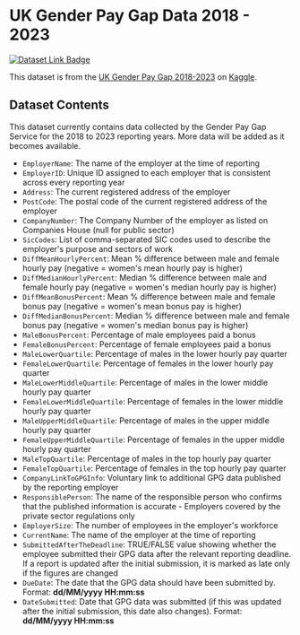 # UK Gender Pay Gap Data 2018 - 2023

[![Dataset Link Badge](https://img.shields.io/badge/datasets-uk_gender_pay_gap-%23FFF8C9?style=for-the-badge)](https://github.com/cogxen/datasets/blob/main/market-size-of-evs/datasets/)

This dataset is from the [UK Gender Pay Gap 2018-2023](https://www.kaggle.com/datasets/umerhaddii/uk-gender-pay-gap-data-2018-2023) on [Kaggle](https://www.kaggle.com/).

## Dataset Contents

This dataset currently contains data collected by the Gender Pay Gap Service for the 2018 to 2023 reporting years. More data will be added as it becomes available.

- `EmployerName`: The name of the employer at the time of reporting
- `EmployerID`: Unique ID assigned to each employer that is consistent across every reporting year
- `Address`: The current registered address of the employer
- `PostCode`: The postal code of the current registered address of the employer
- `CompanyNumber`: The Company Number of the employer as listed on Companies House (null for public sector)
- `SicCodes`: List of comma-separated SIC codes used to describe the employer's purpose and sectors of work
- `DiffMeanHourlyPercent`: Mean % difference between male and female hourly pay (negative = women's mean hourly pay is higher)
- `DiffMedianHourlyPercent`: Median % difference between male and female hourly pay (negative = women's median hourly pay is higher)
- `DiffMeanBonusPercent`: Mean % difference between male and female bonus pay (negative = women's mean bonus pay is higher)
- `DiffMedianBonusPercent`: Median % difference between male and female bonus pay (negative = women's median bonus pay is higher)
- `MaleBonusPercent`: Percentage of male employees paid a bonus
- `FemaleBonusPercent`: Percentage of female employees paid a bonus
- `MaleLowerQuartile`: Percentage of males in the lower hourly pay quarter
- `FemaleLowerQuartile`: Percentage of females in the lower hourly pay quarter
- `MaleLowerMiddleQuartile`: Percentage of males in the lower middle hourly pay quarter
- `FemaleLowerMiddleQuartile`: Percentage of females in the lower middle hourly pay quarter
- `MaleUpperMiddleQuartile`: Percentage of males in the upper middle hourly pay quarter
- `FemaleUpperMiddleQuartile`: Percentage of females in the upper middle hourly pay quarter
- `MaleTopQuartile`: Percentage of males in the top hourly pay quarter
- `FemaleTopQuartile`: Percentage of females in the top hourly pay quarter
- `CompanyLinkToGPGInfo`: Voluntary link to additional GPG data published by the reporting employer
- `ResponsiblePerson`: The name of the responsible person who confirms that the published information is accurate - Employers covered by the private sector regulations only
- `EmployerSize`: The number of employees in the employer's workforce
- `CurrentName`: The name of the employer at the time of reporting
- `SubmittedAfterTheDeadline`: TRUE/FALSE value showing whether the employee submitted their GPG data after the relevant reporting deadline. If a report is updated after the initial submission, it is marked as late only if the figures are changed
- `DueDate`: The date that the GPG data should have been submitted by. Format: **dd/MM/yyyy HH:mm:ss**
- `DateSubmitted`: Date that GPG data was submitted (if this was updated after the initial submission, this date also changes). Format: **dd/MM/yyyy HH:mm:ss**
